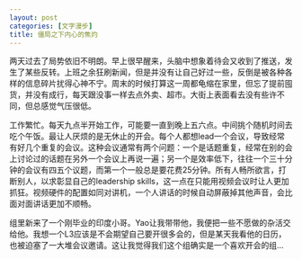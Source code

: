 ```yaml
---
layout: post
categories: [文字漫步]
title: 僵局之下内心的焦灼
---
```


两天过去了局势依旧不明朗。早上很早醒来，头脑中想象着待会又收到了推送，发生了某些反转。上班之余狂刷新闻，但是并没有让自己好过一些，反倒是被各种各样的信息碎片扰得心神不宁。周末的时候打算这一周都龟缩在家里，但忘了提前囤货，并没有成行，每天跟没事一样去点外卖、超市。大街上表面看去没有些许不同，但总感觉气压很低。

工作繁忙。每天九点半开始工作，可能要一直到晚上五六点。中间挑个随机时间去吃个午饭。最让人厌烦的是无休止的开会。每个人都想lead一个会议，导致经常有好几个重复的会议。这种会议通常有两个问题：一个是话题重复，经常在别的会上讨论过的话题在另外一个会议上再说一遍；另一个是效率低下，往往一个三十分钟的会议有四五个议题，而第一个一般总是要花费25分钟。所有人畅所欲言，打断别人，以求彰显自己的leadership skills，这一点在只能用视频会议时让人更加抓狂。视频硬件的配置如同对讲机，一个人讲话的时候自动屏蔽掉其他声音，会比面对面讲话更加不顺畅。

组里新来了一个刚毕业的印度小哥。Yao让我带带他，我便把一些不愿做的杂活交给他。我想一个L3应该是不会期望自己要开很多会的，但是某天我看他的日历，也被迫塞了一大堆会议邀请。这让我觉得我们这个组确实是一个喜欢开会的组...
